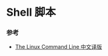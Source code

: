 # Shell 脚本

### 参考

- [The Linux Command Line 中文译版](http://billie66.github.io/TLCL/book/index.html)
